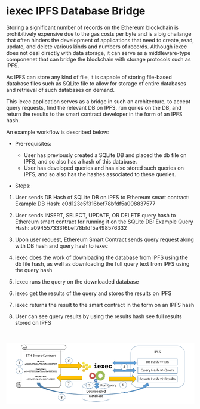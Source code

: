 # iexec IPFS Database Bridge

Storing a significant number of records on the Ethereum blockchain is prohibitively expensive due to the gas costs per byte and is a big challange that often hinders the development of applications that need to create, read, update, and delete various kinds and numbers of records. 
Although iexec does not deal directly with data storage, it can serve as a middleware-type componenet that can bridge the blockchain with storage protocols such as IPFS.

As IPFS can store any kind of file, it is capable of storing file-based database files such as SQLite file to allow for storage of entire databases and retrieval of such databases on demand.

This iexec application serves as a bridge in such an architecture, to accept query requests, find the relevant DB on IPFS, run quries on the DB, and return the results to the smart contract developer in the form of an IPFS hash. 

An example workflow is described below:

* Pre-requisites: 
	* User has previously created a SQLite DB and placed the db file on IPFS, and so also has a hash of this database.
	* User has developed queries and has also stored such queries on IPFS, and so also has the hashes associated to these queries.

* Steps:
1. User sends DB Hash of SQLite DB on IPFS to Ethereum smart contract:
Example DB Hash: e0d123e5f316bef78bfdf5a008837577 

2. User sends INSERT, SELECT, UPDATE, OR DELETE query hash to Ethereum smart contract for running it on the SQLite DB:
Example Query Hash: a09455733316bef78bfdf5a498576332 

3. Upon user request, Ethereum Smart Contract sends query request along with DB hash and query hash to iexec

4. iexec does the work of downloading the database from IPFS using the db file hash, as well as downloading the full query text from IPFS using the query hash 

5. iexec runs the query on the downloaded database

6. iexec get the results of the query and stores the results on IPFS 

7. iexec returns the result to the smart contract in the form on an IPFS hash

8. User can see query results by using the results hash see full results stored on IPFS

<br>


![alt text](https://github.com/ZeroPointThree17/iexec-dapp-samples/blob/dapp-challenge/images/iexec-ipfs-db-bridge.png?raw=true "iexec IPFS Database Bridge")

